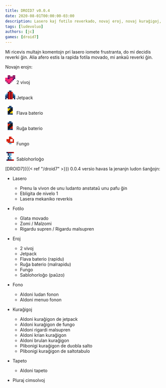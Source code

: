 ```yaml
---
title: DROID7 v0.0.4
date: 2020-08-01T00:00:00-03:00
description: Lasero kaj fotilo reverkado, novaj eroj, novaj kuraĝigoj, kaj pli...
tags: [ludevoluo]
authors: [jc]
games: [droid7]
---
```


Mi ricevis multajn komentojn pri lasero iomete frustranta, do mi decidis reverki ĝin. Alia afero estis la rapida fotila movado, mi ankaŭ reverki ĝin.

Novajn erojn:

![2 vivoj](items2.png) 2 vivoj

![Jetpack](items3.png) Jetpack

![Flava baterio](items4.png) Flava baterio

![Ruĝa baterio](items5.png) Ruĝa baterio

![Fungo](items6.png) Fungo

![Sablohorloĝo](items7.png) Sablohorloĝo

[DROID7]({{< ref "/droid7" >}}) 0.0.4 versio havas la jenanjn ludon ŝanĝojn:

-   Lasero

    -   Prenu la vivon de unu ludanto anstataŭ unu pafu ĝin
    -   Ebligita de nivelo 1
    -   Lasera mekaniko reverkis

-   Fotilo

    -   Glata movado
    -   Zomi / Malzomi
    -   Rigardu supren / Rigardu malsupren

-   Eroj

    -   2 vivoj
    -   Jetpack
    -   Flava baterio (rapidu)
    -   Ruĝa baterio (malrapidu)
    -   Fungo
    -   Sablohorloĝo (paŭzo)

-   Fono

    -   Aldoni ludan fonon
    -   Aldoni menuo fonon

-   Kuraĝigoj

    -   Aldoni kuraĝigon de jetpack
    -   Aldoni kuraĝigon de fungo
    -   Aldoni rigardi malsupren
    -   Aldoni krian kuraĝigon
    -   Aldoni brulan kuraĝigon
    -   Plibonigi kuraĝigon de duobla salto
    -   Plibonigi kuraĝigon de saltotabulo

-   Tapeto

    -   Aldoni tapeto

-   Pluraj cimsolvoj
